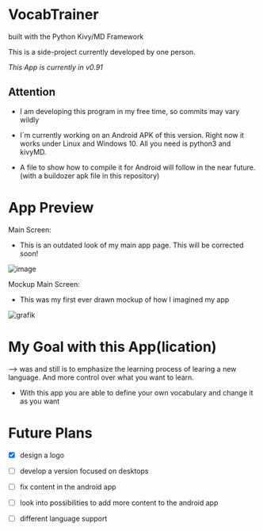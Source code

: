 # VocabTrainer

built with the Python Kivy/MD Framework 

This is a side-project currently developed by one person.

*This App is currently in v0.91*

## Attention

- I am developing this program in my free time, so commits may vary wildly

- I´m currently working on an Android APK of this version. Right now it works under Linux and Windows 10. All you need is python3 and kivyMD.

- A file to show how to compile it for Android will follow in the near future. (with a buildozer apk file in this repository)



# App Preview

Main Screen:

- This is an outdated look of my main app page. This will be corrected soon!

![image](https://user-images.githubusercontent.com/53760283/120906979-08b16100-c65e-11eb-867e-95ed1f8ae93a.png)


Mockup Main Screen:

- This was my first ever drawn mockup of how I imagined my app

![grafik](https://user-images.githubusercontent.com/53760283/125158235-eb494880-e16f-11eb-8b96-722264b2a255.png)




# My Goal with this App(lication)

--> was and still is to emphasize the learning process of learing a new language. And more control over what you want to learn.

- With this app you are able to define your own vocabulary and change it as you want


# Future Plans

- [x] design a logo
- [ ] develop a version focused on desktops
- [ ] fix content in the android app
- [ ] look into possibilities to add more content to the android app
- [ ] different language support



